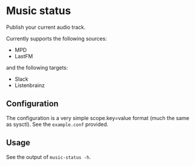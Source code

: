 # Music status

Publish your current audio track.

Currently supports the following sources:

- MPD
- LastFM

and the following targets:

- Slack
- Listenbrainz


## Configuration

The configuration is a very simple scope.key=value format (much the same as
sysctl). See the `example.conf` provided.


## Usage

See the output of `music-status -h`.
